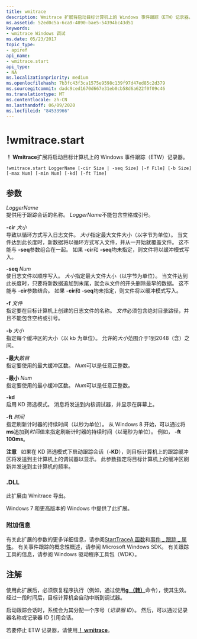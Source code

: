 ```yaml
---
title: wmitrace
description: Wmitrace 扩展将启动目标计算机上的 Windows 事件跟踪（ETW）记录器。
ms.assetid: 52ed0c5a-6ca9-4890-bae5-54394bc43d51
keywords:
- wmitrace Windows 调试
ms.date: 05/23/2017
topic_type:
- apiref
api_name:
- wmitrace.start
api_type:
- NA
ms.localizationpriority: medium
ms.openlocfilehash: 7b3fc43f3ca1575e9598c139f97d47ed85c2d379
ms.sourcegitcommit: dadc9ced1670d667e31eb0cb58d6a622f0f09c46
ms.translationtype: MT
ms.contentlocale: zh-CN
ms.lasthandoff: 06/09/2020
ms.locfileid: "84533966"
---
```

# <a name="wmitracestart"></a>!wmitrace.start


**！ Wmitrace**扩展将启动目标计算机上的 Windows 事件跟踪（ETW）记录器。

```dbgcmd
!wmitrace.start LoggerName [-cir Size | -seq Size] [-f File] [-b Size] [-max Num] [-min Num] [-kd] [-ft Time] 
```

## <a name="span-idddk__wmitrace_strdump_dbgspanspan-idddk__wmitrace_strdump_dbgspanparameters"></a><span id="ddk__wmitrace_strdump_dbg"></span><span id="DDK__WMITRACE_STRDUMP_DBG"></span>参数


<span id="_______LoggerName______"></span><span id="_______loggername______"></span><span id="_______LOGGERNAME______"></span>*LoggerName*   
提供用于跟踪会话的名称。 *LoggerName*不能包含空格或引号。

<span id="_______-cir_______Size______"></span><span id="_______-cir_______size______"></span><span id="_______-CIR_______SIZE______"></span>**-cir** *大小*   
导致以循环方式写入日志文件。 *大小*指定最大文件大小（以字节为单位）。 当文件达到此长度时，新数据将以循环方式写入文件，并从一开始就覆盖文件。 这不能与 **-seq**参数组合在一起。 如果 **-cir**和 **-seq**均未指定，则文件将以缓冲模式写入。

<span id="_______-seq_______Num______"></span><span id="_______-seq_______num______"></span><span id="_______-SEQ_______NUM______"></span>**-seq** *Num*   
使日志文件以顺序写入。 *大小*指定最大文件大小（以字节为单位）。 当文件达到此长度时，只要将新数据追加到末尾，就会从文件的开头删除最早的数据。 这不能与 **-cir**参数结合。 如果 **-cir**和 **-seq**均未指定，则文件将以缓冲模式写入。

<span id="_______-f_______File______"></span><span id="_______-f_______file______"></span><span id="_______-F_______FILE______"></span>**-f** *文件*   
指定要在目标计算机上创建的日志文件的名称。 *文件*必须包含绝对目录路径，并且不能包含空格或引号。

<span id="_______-b_______Size______"></span><span id="_______-b_______size______"></span><span id="_______-B_______SIZE______"></span>**-b** *大小*   
指定每个缓冲区的大小（以 kb 为单位）。 允许的*大小*范围介于1到2048（含）之间。

<span id="_______-max_______Num______"></span><span id="_______-max_______num______"></span><span id="_______-MAX_______NUM______"></span>**-最大***数目*   
指定要使用的最大缓冲区数。 *Num*可以是任意正整数。

<span id="_______-min_______Num______"></span><span id="_______-min_______num______"></span><span id="_______-MIN_______NUM______"></span>**-最小** *Num*   
指定要使用的最小缓冲区数。 *Num*可以是任意正整数。

<span id="_______-kd______"></span><span id="_______-KD______"></span>**-kd**   
启用 KD 筛选模式。 消息将发送到内核调试器，并显示在屏幕上。

<span id="_______-ft_______Time______"></span><span id="_______-ft_______time______"></span><span id="_______-FT_______TIME______"></span>**-ft** *时间*   
指定刷新计时器的持续时间（以秒为单位）。 从 Windows 8 开始，可以通过将**ms**追加到*时间*值来指定刷新计时器的持续时间（以毫秒为单位）。 例如， **-ft 100ms**。

**注意**   如果在 KD 筛选模式下启动跟踪会话（**-KD**），则目标计算机上的跟踪缓冲区将发送到主计算机上的调试器以显示。 此参数指定将目标计算机上的缓冲区刷新并发送到主计算机的频率。

 

### <a name="span-iddllspanspan-iddllspandll"></a><span id="DLL"></span><span id="dll"></span>.DLL

此扩展由 Wmitrace 导出。

Windows 7 和更高版本的 Windows 中提供了此扩展。

### <a name="span-idadditional_informationspanspan-idadditional_informationspanspan-idadditional_informationspanadditional-information"></a><span id="Additional_Information"></span><span id="additional_information"></span><span id="ADDITIONAL_INFORMATION"></span>附加信息

有关此扩展的参数的更多详细信息，请参阅[StartTraceA 函数](https://docs.microsoft.com/windows/win32/api/evntrace/nf-evntrace-starttracea)和[事件 \_ 跟踪 \_ 属性](https://docs.microsoft.com/windows/win32/api/evntrace/ns-evntrace-event_trace_properties)。 有关事件跟踪的概念性概述，请参阅 Microsoft Windows SDK。 有关跟踪工具的信息，请参阅 Windows 驱动程序工具包（WDK）。

<a name="remarks"></a>注解
-------

使用此扩展后，必须恢复程序执行（例如，通过使用[**g （转）**](g--go-.md)命令），使其生效。 经过一段时间后，目标计算机会自动中断到调试器。

启动跟踪会话时，系统会为其分配一个序号（*记录器 ID*）。 然后，可以通过记录器名称或记录器 ID 引用会话。

若要停止 ETW 记录器，请使用[**！ wmitrace**](-wmitrace-stop.md)。

 

 





